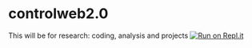 # controlweb2.0
This will be for research: coding, analysis and projects
[![Run on Repl.it](https://repl.it/badge/github/akagarama/controlweb2.0)](https://repl.it/github/akagarama/controlweb2.0)
